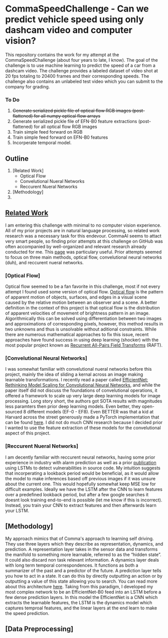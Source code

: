 # CommaSpeedChallenge - Can we predict vehicle speed using only dashcam video and computer vision?

This repository contains the work for my attempt at the CommaSpeedChallenge (about four years to late, I know). The goal of the challenge is to use machine learning to predict the speed of a car from a dashcam video. The challenge provides a labeled dataset of video shot at 20 fps totaling to 20400 frames and their corresponding speeds. The challenge also contains an unlabeled test video which you can submit to the company for grading. 

### To Do
1. ~~Generate serialized pickle file of optical flow RGB images (post-flattened) for all numpy optical flow arrays~~
2. Generate serialized pickle file of EFN-B0 feature extractions (post-flattened) for all optical flow RGB images
3. Train simple feed forward on RGB
4. Train simple feed forward on EFN-B0 features
5. Incorperate temporal model. 


## Outline
1. [Related Work]
   * Optical Flow
   * Convelutional Nueral Networks
   * Reccurent Nueral Networks
2. [Methodology]
3. 

## [Related Work](#Related-Work)
I am entering this challenge with minimal to no computer vision experience. All of my prior projects are in natural language processing, so related work research was a necessary task for this endevour. CommaAI seems to attact very smart people, so finding prior attempts at this challenge on GitHub was often accompanied by well-organized and relevant research already conducted for me. This [page](https://github.com/ryanchesler/comma-speed-challenge/blob/master/README.md) was particulary useful. Prior attempts seemed to focus on three main methods, optical flow, convelutional neural networks (duh), and reccurent nueral networks.

### [Optical Flow]
Optical flow seemed to be a fan favorite in this challenge, most if not every attempt I found used some version of optical flow. [Optical flow](https://en.wikipedia.org/wiki/Optical_flow) is the pattern of apparent motion of objects, surfaces, and edges in a visual scene caused by the relative motion between an observer and a scene. A better definition in the context of this project is that optical flow is the distribution of apparent velocities of movement of brightness pattern in an image. Algorithmically this can be solved using differentiation between two images and approximations of corresponding pixels, however, this method results in two unknowns and thus is unsolvable without aditional constraints. While there are numerous mathematical approaches to fix this issue, recent approaches have found success in using deep learning (shocker) with the most popular project known as [Recurrent All-Pairs Field Transforms](https://arxiv.org/abs/2003.12039) (RAFT).

### [Convelutional Neural Networks]
I was somewhat familiar with convelutional nueral networks before this project, mainly the idea of sliding a kernal across an image making learnable transformations. I recently read a paper called [EfficientNet: Rethinking Model Scaling for Convolutional Neural Networks](https://arxiv.org/abs/1905.11946), and while the paper itself did not discuss the foundations of convelutional operations, it offered a framework to scale up very large deep learning models for image processing. Long story short, the authors got SOTA results with magnitudes less paramters then prior deep learning models. Even better, they open-sourced 8 different models (EF-0 - EF8). Even BETTER was that a kid at Harvard across the street generously made a PyTorch implementation that can be found [here](https://github.com/lukemelas/EfficientNet-PyTorch). I did not do much CNN research because I decided prior I wanted to use the feature extraction of these models for the convelutional aspect of this project. 

### [Reccurent Nueral Networks]
I am decently familiar with reccurent neural networks, having some prior experience in industry with alarm prediction as well as a prior [publication](https://ieeexplore.ieee.org/document/9529451) using LSTMs to detect vulnerabilities in source code. My intuition suggests that incorperating a lookback period would be beneficial, as it would allow the model to make inferences based off previous images if it was unsure about the current one. This would hopefully somewhat keep MSE low for difficult examples. Ideally we have the LSTM after the CNN to learn features over a predefined lookback period, but after a few google searches it doesnt look training end-to-end is possible (let me know if this is incorrect). Instead, you train your CNN to extract features and then afterwards learn your LSTM. 

## [Methodology]
My approach mimics that of Comma's approach to learning self driving. They use three layers which they describe as representation, dynamics, and prediction. A representation layer takes in the sensor data and transforms the manifold to something more learnable, referred to as the “hidden state”. It could also discard non task relevant information. A dynamics layer deals with long term temporal correspondences. It functions as both a summarizer of the past and a predictor of the future. A prediction layer tells you how to act in a state. It can do this by directly outputting an action or by outputting a value of this state allowing you to search. You can read more about this architecture [here](https://geohot.github.io/blog/jekyll/update/2021/10/29/an-architecture-for-life.html). Taking from this paradigm, I developed my most complex network to be an EfficientNet-B0 feed into an LSTM before a few dense prediction layers. In this model the EfficientNet is a CNN which extracts the learnable features, the LSTM is the dynamics model which captures temproal features, and the linear layers at the end learn to make the speed prediction.

## [Data Preprocessing]
